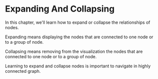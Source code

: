 # Expanding And Collapsing

In this chapter, we'll learn how to expand or collapse the relationships of nodes.

Expanding means displaying the nodes that are connected to one node or to a group of node.

Collapsing means removing from the visualization the nodes that are connected to one node or to a group of node.

Learning to expand and collapse nodes is important to navigate in highly connected graph.
